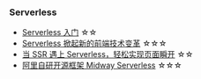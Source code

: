### Serverless
- [Serverless 入门](https://mp.weixin.qq.com/s?__biz=MzA4ODUzNTE2Nw==&mid=2451046912&idx=1&sn=fc7f97c007e325f553e158fee703178f&chksm=87c41b10b0b39206bcc9cff2332fb2e5003ebd1b50d12ccd72585ffc256e98cac7ea878f064c&mpshare=1&scene=1&srcid=&sharer_sharetime=1587861292401&sharer_shareid=93284882dc8dd6a2672e2f228c47df4e#rd) ☆☆
- [Serverless 掀起新的前端技术变革](https://github.com/nodejh/nodejh.github.io/issues/49) ☆☆☆
- [当 SSR 遇上 Serverless，轻松实现页面瞬开](https://fed.taobao.org/blog/taofed/do71ct/rax-ssr-serverless-quicker) ☆☆
- [阿里自研开源框架 Midway Serverless](https://mp.weixin.qq.com/s/5l4xLdTefz8G8EbZNbon0Q) ☆☆☆